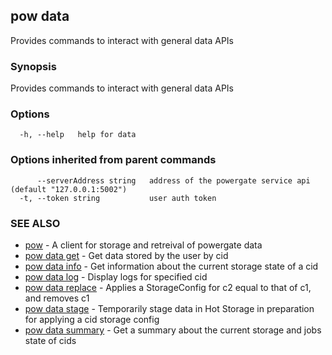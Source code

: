 ## pow data

Provides commands to interact with general data APIs

### Synopsis

Provides commands to interact with general data APIs

### Options

```
  -h, --help   help for data
```

### Options inherited from parent commands

```
      --serverAddress string   address of the powergate service api (default "127.0.0.1:5002")
  -t, --token string           user auth token
```

### SEE ALSO

-   [pow](pow.md) - A client for storage and retreival of powergate data
-   [pow data get](pow_data_get.md) - Get data stored by the user by cid
-   [pow data info](pow_data_info.md) - Get information about the current storage state of a cid
-   [pow data log](pow_data_log.md) - Display logs for specified cid
-   [pow data replace](pow_data_replace.md) - Applies a StorageConfig for c2 equal to that of c1, and removes c1
-   [pow data stage](pow_data_stage.md) - Temporarily stage data in Hot Storage in preparation for applying a cid storage config
-   [pow data summary](pow_data_summary.md) - Get a summary about the current storage and jobs state of cids

